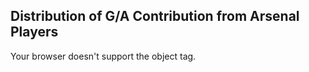 ## Distribution of G/A Contribution from Arsenal Players

<object data="html/test_sankey.html">
    Your browser doesn't support the object tag.
</object>
